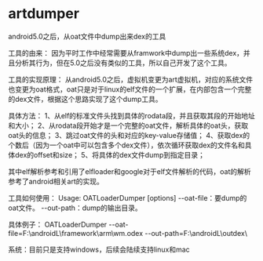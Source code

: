# artdumper
android5.0之后，从oat文件中dump出来dex的工具

工具的由来：
因为平时工作中经常需要从framwork中dump出一些系统dex，并且分析其行为，但在5.0之后没有类似的工具，所以自己开发了这个工具。

工具的实现原理：
从android5.0之后，虚拟机变更为art虚拟机，对应的系统文件也变更为oat格式，oat只是对于linux的elf文件的一个扩展，在内部包含一个完整的dex文件，根据这个思路实现了这个dump工具。

具体方法：
1、从elf的标准文件头找到具体的rodata段，并且获取其段的开始地址和大小；
2、从rodata段开始才是一个完整的oat文件，解析具体的oat头，获取oat头的信息；
3、跳过oat文件的头和对应的key-value存储值；
4、获取dex的个数后（因为一个oat中可以包含多个dex文件），依次循环获取dex的文件名和具体dex的offset和size；
5、将具体的dex文件dump到指定目录；

其中elf解析参考和引用了elfloader和google对于elf文件解析的代码，oat的解析参考了android相关art的实现。

工具如何使用：
 Usage: OATLoaderDumper [options]
 --oat-file：要dump的oat文件。
 --out-path：dump的输出目录。
 
 具体例子： OATLoaderDumper --oat-file=F:\androidL\framework\arm\wm.odex --out-path=F:\androidL\outdex\

系统：目前只是支持windows，后续会陆续支持linux和mac
